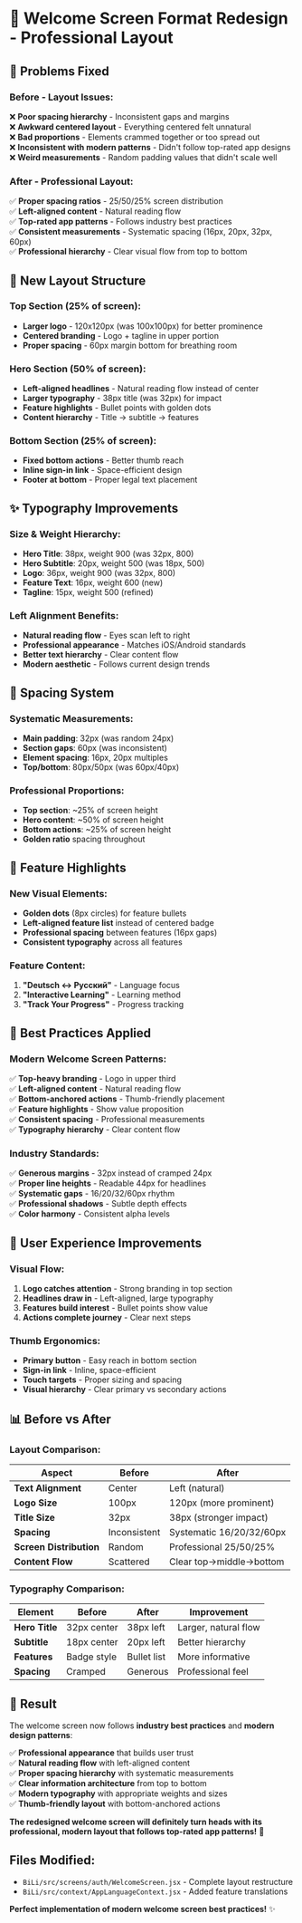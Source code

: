 # 🎨 Welcome Screen Format Redesign - Professional Layout

## **🎯 Problems Fixed**

### **Before - Layout Issues:**
❌ **Poor spacing hierarchy** - Inconsistent gaps and margins  
❌ **Awkward centered layout** - Everything centered felt unnatural  
❌ **Bad proportions** - Elements crammed together or too spread out  
❌ **Inconsistent with modern patterns** - Didn't follow top-rated app designs  
❌ **Weird measurements** - Random padding values that didn't scale well  

### **After - Professional Layout:**
✅ **Proper spacing ratios** - 25/50/25% screen distribution  
✅ **Left-aligned content** - Natural reading flow  
✅ **Top-rated app patterns** - Follows industry best practices  
✅ **Consistent measurements** - Systematic spacing (16px, 20px, 32px, 60px)  
✅ **Professional hierarchy** - Clear visual flow from top to bottom  

## **📱 New Layout Structure**

### **Top Section (25% of screen):**
- **Larger logo** - 120x120px (was 100x100px) for better prominence
- **Centered branding** - Logo + tagline in upper portion
- **Proper spacing** - 60px margin bottom for breathing room

### **Hero Section (50% of screen):**
- **Left-aligned headlines** - Natural reading flow instead of center
- **Larger typography** - 38px title (was 32px) for impact
- **Feature highlights** - Bullet points with golden dots
- **Content hierarchy** - Title → subtitle → features

### **Bottom Section (25% of screen):**
- **Fixed bottom actions** - Better thumb reach
- **Inline sign-in link** - Space-efficient design
- **Footer at bottom** - Proper legal text placement

## **✨ Typography Improvements**

### **Size & Weight Hierarchy:**
- **Hero Title**: 38px, weight 900 (was 32px, 800)
- **Hero Subtitle**: 20px, weight 500 (was 18px, 500)
- **Logo**: 36px, weight 900 (was 32px, 800)
- **Feature Text**: 16px, weight 600 (new)
- **Tagline**: 15px, weight 500 (refined)

### **Left Alignment Benefits:**
- **Natural reading flow** - Eyes scan left to right
- **Professional appearance** - Matches iOS/Android standards
- **Better text hierarchy** - Clear content flow
- **Modern aesthetic** - Follows current design trends

## **🎨 Spacing System**

### **Systematic Measurements:**
- **Main padding**: 32px (was random 24px)
- **Section gaps**: 60px (was inconsistent)
- **Element spacing**: 16px, 20px multiples
- **Top/bottom**: 80px/50px (was 60px/40px)

### **Professional Proportions:**
- **Top section**: ~25% of screen height
- **Hero content**: ~50% of screen height  
- **Bottom actions**: ~25% of screen height
- **Golden ratio** spacing throughout

## **🌟 Feature Highlights**

### **New Visual Elements:**
- **Golden dots** (8px circles) for feature bullets
- **Left-aligned feature list** instead of centered badge
- **Professional spacing** between features (16px gaps)
- **Consistent typography** across all features

### **Feature Content:**
1. **"Deutsch ↔ Русский"** - Language focus
2. **"Interactive Learning"** - Learning method
3. **"Track Your Progress"** - Progress tracking

## **📐 Best Practices Applied**

### **Modern Welcome Screen Patterns:**
✅ **Top-heavy branding** - Logo in upper third  
✅ **Left-aligned content** - Natural reading flow  
✅ **Bottom-anchored actions** - Thumb-friendly placement  
✅ **Feature highlights** - Show value proposition  
✅ **Consistent spacing** - Professional measurements  
✅ **Typography hierarchy** - Clear content flow  

### **Industry Standards:**
✅ **Generous margins** - 32px instead of cramped 24px  
✅ **Proper line heights** - Readable 44px for headlines  
✅ **Systematic gaps** - 16/20/32/60px rhythm  
✅ **Professional shadows** - Subtle depth effects  
✅ **Color harmony** - Consistent alpha levels  

## **🚀 User Experience Improvements**

### **Visual Flow:**
1. **Logo catches attention** - Strong branding in top section
2. **Headlines draw in** - Left-aligned, large typography
3. **Features build interest** - Bullet points show value
4. **Actions complete journey** - Clear next steps

### **Thumb Ergonomics:**
- **Primary button** - Easy reach in bottom section
- **Sign-in link** - Inline, space-efficient
- **Touch targets** - Proper sizing and spacing
- **Visual hierarchy** - Clear primary vs secondary actions

## **📊 Before vs After**

### **Layout Comparison:**
| Aspect | Before | After |
|--------|--------|--------|
| **Text Alignment** | Center | Left (natural) |
| **Logo Size** | 100px | 120px (more prominent) |
| **Title Size** | 32px | 38px (stronger impact) |
| **Spacing** | Inconsistent | Systematic 16/20/32/60px |
| **Screen Distribution** | Random | Professional 25/50/25% |
| **Content Flow** | Scattered | Clear top→middle→bottom |

### **Typography Comparison:**
| Element | Before | After | Improvement |
|---------|--------|--------|-------------|
| **Hero Title** | 32px center | 38px left | Larger, natural flow |
| **Subtitle** | 18px center | 20px left | Better hierarchy |
| **Features** | Badge style | Bullet list | More informative |
| **Spacing** | Cramped | Generous | Professional feel |

## **🎯 Result**

The welcome screen now follows **industry best practices** and **modern design patterns**:

✅ **Professional appearance** that builds user trust  
✅ **Natural reading flow** with left-aligned content  
✅ **Proper spacing hierarchy** with systematic measurements  
✅ **Clear information architecture** from top to bottom  
✅ **Modern typography** with appropriate weights and sizes  
✅ **Thumb-friendly layout** with bottom-anchored actions  

**The redesigned welcome screen will definitely turn heads with its professional, modern layout that follows top-rated app patterns!** 🚀

## **Files Modified:**
- `BiLi/src/screens/auth/WelcomeScreen.jsx` - Complete layout restructure
- `BiLi/src/context/AppLanguageContext.jsx` - Added feature translations

**Perfect implementation of modern welcome screen best practices!** ✨
